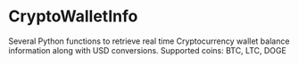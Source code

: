 # CryptoWalletInfo
Several Python functions to retrieve real time Cryptocurrency wallet balance information along with USD conversions. Supported coins: BTC, LTC, DOGE

